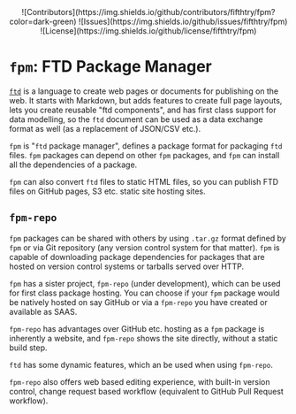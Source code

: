 <div align="center">
  ![Contributors](https://img.shields.io/github/contributors/fifthtry/fpm?color=dark-green) ![Issues](https://img.shields.io/github/issues/fifthtry/fpm) ![License](https://img.shields.io/github/license/fifthtry/fpm)
</div>


# `fpm`: FTD Package Manager

[`ftd`](https://ftd.dev) is a language to create web pages or documents for 
publishing on the web. It starts with Markdown, but adds features to create full
page layouts, lets you create reusable "ftd components", and has first class 
support for data modelling, so the `ftd` document can be used as a data exchange
format as well (as a replacement of JSON/CSV etc.).

`fpm` is "`ftd` package manager", defines a package format for packaging `ftd` 
files. `fpm` packages can depend on other `fpm` packages, and `fpm` can install
all the dependencies of a package.

`fpm` can also convert `ftd` files to static HTML files, so you can publish FTD 
files on GitHub pages, S3 etc. static site hosting sites.


## `fpm-repo`

`fpm` packages can be shared with others by using `.tar.gz` format defined by `fpm`
or via Git repository (any version control system for that matter). `fpm` is 
capable of downloading package dependencies for packages that are hosted on version
control systems or tarballs served over HTTP.

`fpm` has a sister project, `fpm-repo` (under development), which can be used for
first class package hosting. You can choose if your `fpm` package would be natively
hosted on say GitHub or via a `fpm-repo` you have created or available as SAAS.

`fpm-repo` has advantages over GitHub etc. hosting as a `fpm` package is inherently 
a website, and `fpm-repo` shows the site directly, without a static build step.

`ftd` has some dynamic features, which an be used when using `fpm-repo`.

`fpm-repo` also offers web based editing experience, with built-in version control,
change request based workflow (equivalent to GitHub Pull Request workflow).
